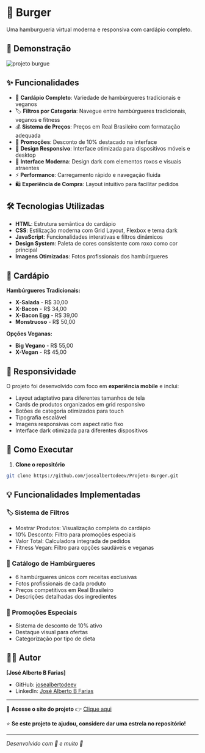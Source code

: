 # 🍔 **Burger**
Uma hamburgueria virtual moderna e responsiva com cardápio completo.

## **🚀 Demonstração**
![projeto burgue](https://github.com/user-attachments/assets/77d19f86-8ad5-4ef4-8be4-4f0e91a6daa9)


## **✨ Funcionalidades**
* 🍔 **Cardápio Completo**: Variedade de hambúrgueres tradicionais e veganos
* 🏷️ **Filtros por Categoria**: Navegue entre hambúrgueres tradicionais, veganos e fitness
* 💰 **Sistema de Preços**: Preços em Real Brasileiro com formatação adequada
* 🎯 **Promoções**: Desconto de 10% destacado na interface
* 📱 **Design Responsivo**: Interface otimizada para dispositivos móveis e desktop
* 🎨 **Interface Moderna**: Design dark com elementos roxos e visuais atraentes
* ⚡ **Performance**: Carregamento rápido e navegação fluida
* 🛍️ **Experiência de Compra**: Layout intuitivo para facilitar pedidos

## **🛠️ Tecnologias Utilizadas**
* **HTML**: Estrutura semântica do cardápio
* **CSS**: Estilização moderna com Grid Layout, Flexbox e tema dark
* **JavaScript**: Funcionalidades interativas e filtros dinâmicos
* **Design System**: Paleta de cores consistente com roxo como cor principal
* **Imagens Otimizadas**: Fotos profissionais dos hambúrgueres

## **🍔 Cardápio**
**Hambúrgueres Tradicionais:**
* **X-Salada** - R$ 30,00
* **X-Bacon** - R$ 34,00  
* **X-Bacon Egg** - R$ 39,00
* **Monstruoso** - R$ 50,00

**Opções Veganas:**
* **Big Vegano** - R$ 55,00
* **X-Vegan** - R$ 45,00

## **📱 Responsividade**
O projeto foi desenvolvido com foco em **experiência mobile** e inclui:
* Layout adaptativo para diferentes tamanhos de tela
* Cards de produtos organizados em grid responsivo
* Botões de categoria otimizados para touch
* Tipografia escalável
* Imagens responsivas com aspect ratio fixo
* Interface dark otimizada para diferentes dispositivos

## **🚀 Como Executar**
1. **Clone o repositório**
```bash
git clone https://github.com/josealbertodeev/Projeto-Burger.git
```

## **💡 Funcionalidades Implementadas**

### **🏷️ Sistema de Filtros**
* Mostrar Produtos: Visualização completa do cardápio
* 10% Desconto: Filtro para promoções especiais
* Valor Total: Calculadora integrada de pedidos
* Fitness Vegan: Filtro para opções saudáveis e veganas

### **🍔 Catálogo de Hambúrgueres**
* 6 hambúrgueres únicos com receitas exclusivas
* Fotos profissionais de cada produto
* Preços competitivos em Real Brasileiro
* Descrições detalhadas dos ingredientes

### **🎯 Promoções Especiais**
* Sistema de desconto de 10% ativo
* Destaque visual para ofertas
* Categorização por tipo de dieta

## **👨‍💻 Autor**
**[José Alberto B Farias]**
* GitHub: [josealbertodeev](https://github.com/josealbertodeev)
* LinkedIn: [José Alberto B Farias](https://www.linkedin.com/in/josé-alberto-b-farias)

---

🍔 **Acesse o site do projeto** 👉 [Clique aqui](https://projeto-burger-blue.vercel.app)

⭐ **Se este projeto te ajudou, considere dar uma estrela no repositório!**

---
*Desenvolvido com 💜 e muito 🍔*

